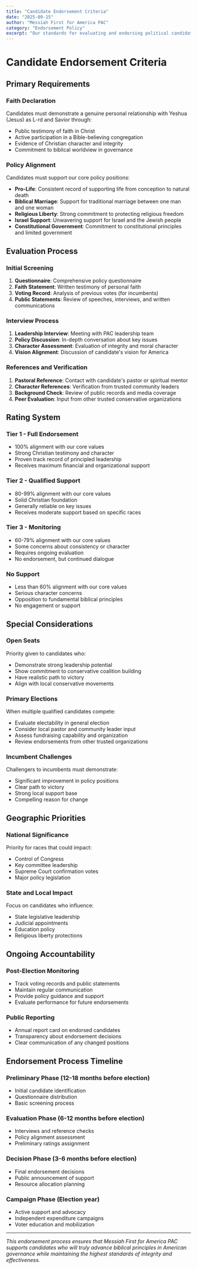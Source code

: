 ```yaml
---
title: "Candidate Endorsement Criteria"
date: "2025-09-15"
author: "Messiah First for America PAC"
category: "Endorsement Policy"
excerpt: "Our standards for evaluating and endorsing political candidates."
---
```


# Candidate Endorsement Criteria

## Primary Requirements

### Faith Declaration
Candidates must demonstrate a genuine personal relationship with Yeshua (Jesus) as L-rd and Savior through:
- Public testimony of faith in Christ
- Active participation in a Bible-believing congregation
- Evidence of Christian character and integrity
- Commitment to biblical worldview in governance

### Policy Alignment
Candidates must support our core policy positions:
- **Pro-Life**: Consistent record of supporting life from conception to natural death
- **Biblical Marriage**: Support for traditional marriage between one man and one woman
- **Religious Liberty**: Strong commitment to protecting religious freedom
- **Israel Support**: Unwavering support for Israel and the Jewish people
- **Constitutional Government**: Commitment to constitutional principles and limited government

## Evaluation Process

### Initial Screening
1. **Questionnaire**: Comprehensive policy questionnaire
2. **Faith Statement**: Written testimony of personal faith
3. **Voting Record**: Analysis of previous votes (for incumbents)
4. **Public Statements**: Review of speeches, interviews, and written communications

### Interview Process
1. **Leadership Interview**: Meeting with PAC leadership team
2. **Policy Discussion**: In-depth conversation about key issues
3. **Character Assessment**: Evaluation of integrity and moral character
4. **Vision Alignment**: Discussion of candidate's vision for America

### References and Verification
1. **Pastoral Reference**: Contact with candidate's pastor or spiritual mentor
2. **Character References**: Verification from trusted community leaders
3. **Background Check**: Review of public records and media coverage
4. **Peer Evaluation**: Input from other trusted conservative organizations

## Rating System

### Tier 1 - Full Endorsement
- 100% alignment with our core values
- Strong Christian testimony and character
- Proven track record of principled leadership
- Receives maximum financial and organizational support

### Tier 2 - Qualified Support
- 80-99% alignment with our core values
- Solid Christian foundation
- Generally reliable on key issues
- Receives moderate support based on specific races

### Tier 3 - Monitoring
- 60-79% alignment with our core values
- Some concerns about consistency or character
- Requires ongoing evaluation
- No endorsement, but continued dialogue

### No Support
- Less than 60% alignment with our core values
- Serious character concerns
- Opposition to fundamental biblical principles
- No engagement or support

## Special Considerations

### Open Seats
Priority given to candidates who:
- Demonstrate strong leadership potential
- Show commitment to conservative coalition building
- Have realistic path to victory
- Align with local conservative movements

### Primary Elections
When multiple qualified candidates compete:
- Evaluate electability in general election
- Consider local pastor and community leader input
- Assess fundraising capability and organization
- Review endorsements from other trusted organizations

### Incumbent Challenges
Challengers to incumbents must demonstrate:
- Significant improvement in policy positions
- Clear path to victory
- Strong local support base
- Compelling reason for change

## Geographic Priorities

### National Significance
Priority for races that could impact:
- Control of Congress
- Key committee leadership
- Supreme Court confirmation votes
- Major policy legislation

### State and Local Impact
Focus on candidates who influence:
- State legislative leadership
- Judicial appointments
- Education policy
- Religious liberty protections

## Ongoing Accountability

### Post-Election Monitoring
- Track voting records and public statements
- Maintain regular communication
- Provide policy guidance and support
- Evaluate performance for future endorsements

### Public Reporting
- Annual report card on endorsed candidates
- Transparency about endorsement decisions
- Clear communication of any changed positions

## Endorsement Process Timeline

### Preliminary Phase (12-18 months before election)
- Initial candidate identification
- Questionnaire distribution
- Basic screening process

### Evaluation Phase (6-12 months before election)
- Interviews and reference checks
- Policy alignment assessment
- Preliminary ratings assignment

### Decision Phase (3-6 months before election)
- Final endorsement decisions
- Public announcement of support
- Resource allocation planning

### Campaign Phase (Election year)
- Active support and advocacy
- Independent expenditure campaigns
- Voter education and mobilization

---

*This endorsement process ensures that Messiah First for America PAC supports candidates who will truly advance biblical principles in American governance while maintaining the highest standards of integrity and effectiveness.*